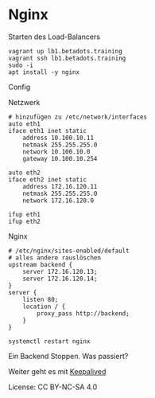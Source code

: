 # Nginx

Starten des Load-Balancers

```shell
vagrant up lb1.betadots.training
vagrant ssh lb1.betadots.training
sudo -i
apt install -y nginx
```

Config

Netzwerk

```shell
# hinzufügen zu /etc/network/interfaces
auto eth1
iface eth1 inet static
    address 10.100.10.11
    netmask 255.255.255.0
    network 10.100.10.0
    gateway 10.100.10.254

auto eth2
iface eth2 inet static
    address 172.16.120.11
    netmask 255.255.255.0
    network 172.16.120.0
```

```shell
ifup eth1
ifup eth2
```

Nginx

```shell
# /etc/nginx/sites-enabled/default
# alles andere rauslöschen
upstream backend {
    server 172.16.120.13;
    server 172.16.120.14;
}
server {
    listen 80;
    location / {
        proxy_pass http://backend;
    }
}
```

```shell
systemctl restart nginx
```

Ein Backend Stoppen. Was passiert?

Weiter geht es mit [Keepalived](../06_Keepalived)

License: CC BY-NC-SA 4.0
